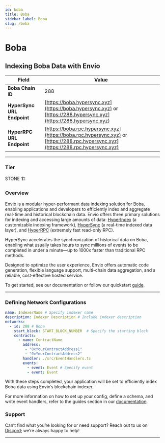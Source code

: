 ```yaml
---
id: boba
title: Boba
sidebar_label: Boba
slug: /boba
---
```


# Boba

## Indexing Boba Data with Envio

| **Field**                     | **Value**                                                                                          |
|-------------------------------|----------------------------------------------------------------------------------------------------|
| **Boba Chain ID**     | 288                                                                                            |
| **HyperSync URL Endpoint**    | [https://boba.hypersync.xyz](https://boba.hypersync.xyz) or [https://288.hypersync.xyz](https://288.hypersync.xyz) |
| **HyperRPC URL Endpoint**     | [https://boba.rpc.hypersync.xyz](https://boba.rpc.hypersync.xyz) or [https://288.rpc.hypersync.xyz](https://288.rpc.hypersync.xyz) |

---

### Tier

STONE 🏗️

### Overview

Envio is a modular hyper-performant data indexing solution for Boba, enabling applications and developers to efficiently index and aggregate real-time and historical blockchain data. Envio offers three primary solutions for indexing and accessing large amounts of data: [HyperIndex](/docs/HyperIndex/overview) (a customizable indexing framework), [HyperSync](/docs/HyperSync/overview) (a real-time indexed data layer), and [HyperRPC](/docs/HyperSync/overview-hyperrpc) (extremely fast read-only RPC).

HyperSync accelerates the synchronization of historical data on Boba, enabling what usually takes hours to sync millions of events to be completed in under a minute—up to 1000x faster than traditional RPC methods.

Designed to optimize the user experience, Envio offers automatic code generation, flexible language support, multi-chain data aggregation, and a reliable, cost-effective hosted service.

To get started, see our documentation or follow our quickstart [guide](/docs/HyperIndex/contract-import).

---

### Defining Network Configurations

```yaml
name: IndexerName # Specify indexer name
description: Indexer Description # Include indexer description
networks:
  - id: 288 # Boba  
    start_block: START_BLOCK_NUMBER  # Specify the starting block
    contracts:
      - name: ContractName
        address:
         - "0xYourContractAddress1"
         - "0xYourContractAddress2"
        handler: ./src/EventHandlers.ts
        events:
          - event: Event # Specify event
          - event: Event
```

With these steps completed, your application will be set to efficiently index Boba data using Envio’s blockchain indexer.

For more information on how to set up your config, define a schema, and write event handlers, refer to the guides section in our [documentation](/docs/HyperIndex/configuration-file).

### Support

Can’t find what you’re looking for or need support? Reach out to us on [Discord](https://discord.com/invite/Q9qt8gZ2fX); we’re always happy to help!

---
